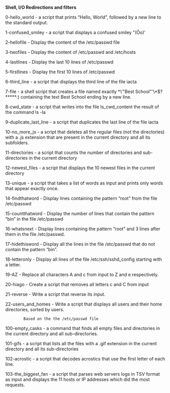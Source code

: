 **Shell, I/O Redirections and filters**

0-hello_world - a script that prints “Hello, World”, followed by a new line to the standard output.

1-confused_smiley - a script that displays a confused smiley "(Ôo)'

2-hellofile - Display the content of the /etc/passwd file

3-twofiles - Display the content of /etc/passwd and /etc/hosts

4-lastlines - Display the last 10 lines of /etc/passwd

5-firstlines - Display the first 10 lines of /etc/passwd

6-third_line - a script that displays the third line of the file iacta

7-file - a shell script that creates a file named exactly \*\\'"Best School"\'\\*$\?\*\*\*\*\*:) containing the text Best School ending by a new line.

8-cwd_state - a script that writes into the file ls_cwd_content the result of the command ls -la

9-duplicate_last_line - a script that duplicates the last line of the file iacta

10-no_more_js -  a script that deletes all the regular files (not the directories) with a .js extension that are present in the current directory and all its subfolders.

11-directories - a script that counts the number of directories and sub-directories in the current directory

12-newest_files - a script that displays the 10 newest files in the current directory

13-unique - a script that takes a list of words as input and prints only words that appear exactly once.

14-findthatword - Display lines containing the pattern “root” from the file /etc/passwd

15-countthatword - Display the number of lines that contain the pattern “bin” in the file /etc/passwd

16-whatsnext - Display lines containing the pattern “root” and 3 lines after them in the file /etc/passwd.

17-hidethisword - Display all the lines in the file /etc/passwd that do not contain the pattern “bin”.

18-letteronly - Display all lines of the file /etc/ssh/sshd_config starting with a letter.

19-AZ - Replace all characters A and c from input to Z and e respectively.

20-hiago - Create a script that removes all letters c and C from input

21-reverse - Write a script that reverse its input.

22-users_and_homes - Write a script that displays all users and their home directories, sorted by users.

			Based on the the /etc/passwd file

100-empty_casks - a command that finds all empty files and directories in the current directory and all sub-directories.

101-gifs - a script that lists all the files with a .gif extension in the current directory and all its sub-directories

102-acrostic - a script that decodes acrostics that use the first letter of each line.

103-the_biggest_fan - a script that parses web servers logs in TSV format as input and displays the 11 hosts or IP addresses which did the most requests.

